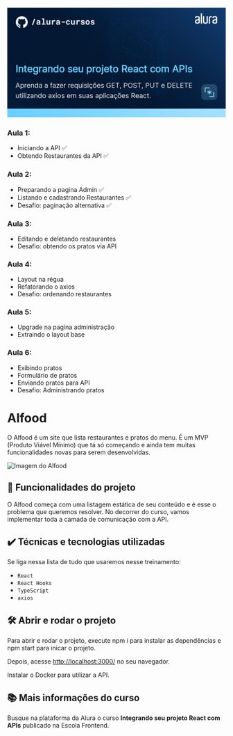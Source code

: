 ![Integrando seu projeto React com APIs](thumbnail.png)

### Aula 1:
- Iniciando a API :white_check_mark: 
- Obtendo Restaurantes da API :white_check_mark:
### Aula 2:
- Preparando a pagina Admin :white_check_mark:
- Listando e cadastrando Restaurantes :white_check_mark:
- Desafio: paginação alternativa :white_check_mark:
### Aula 3:
- Editando e deletando restaurantes
- Desafio: obtendo os pratos via API
### Aula 4: 
- Layout na régua
- Refatorando o axios
- Desafio: ordenando restaurantes
### Aula 5:
- Upgrade na pagina administração
- Extraindo o layout base
### Aula 6: 
- Exibindo pratos
- Formulário de pratos
- Enviando pratos para API
- Desafio: Administrando pratos

# Alfood

O Alfood é um site que lista restaurantes e pratos do menu. 
É um MVP (Produto Viável Mínimo) que tá só começando e ainda tem muitas funcionalidades novas para serem desenvolvidas.

<img src="screencapture.png" alt="Imagem do Alfood" width="50%">


## 🔨 Funcionalidades do projeto

O Alfood começa com uma listagem estática de seu conteúdo e é esse o problema que queremos resolver.
No decorrer do curso, vamos implementar toda a camada de comunicação com a API.

## ✔️ Técnicas e tecnologias utilizadas

Se liga nessa lista de tudo que usaremos nesse treinamento:

- `React`
- `React Hooks`
- `TypeScript`
- `axios`

## 🛠️ Abrir e rodar o projeto

Para abrir e rodar o projeto, execute npm i para instalar as dependências e npm start para inicar o projeto.

Depois, acesse <a href="http://localhost:3000/">http://localhost:3000/</a> no seu navegador.

Instalar o Docker para utilizar a API.

## 📚 Mais informações do curso

Busque na plataforma da Alura o curso **Integrando seu projeto React com APIs** publicado na Escola Frontend.